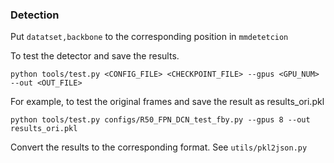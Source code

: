 ### Detection

Put `datatset,backbone` to the corresponding position in `mmdetetcion`

To test the detector and save the results.

`python tools/test.py <CONFIG_FILE> <CHECKPOINT_FILE> --gpus <GPU_NUM> --out <OUT_FILE>`

For example, to test the original frames and save the result as results_ori.pkl

`python tools/test.py configs/R50_FPN_DCN_test_fby.py --gpus 8 --out results_ori.pkl`

Convert the results to the corresponding format. See `utils/pkl2json.py`
